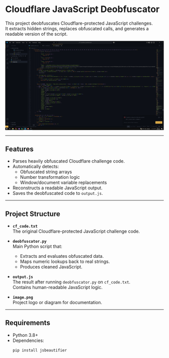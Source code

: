 # Cloudflare JavaScript Deobfuscator

This project deobfuscates Cloudflare-protected JavaScript challenges.  
It extracts hidden strings, replaces obfuscated calls, and generates a readable version of the script.

![Project Logo](image.png)

---

## Features

- Parses heavily obfuscated Cloudflare challenge code.
- Automatically detects:
  - Obfuscated string arrays
  - Number transformation logic
  - Window/document variable replacements
- Reconstructs a readable JavaScript output.
- Saves the deobfuscated code to `output.js`.

---

## Project Structure

- **`cf_code.txt`**  
  The original Cloudflare-protected JavaScript challenge code.

- **`deobfuscator.py`**  
  Main Python script that:
  - Extracts and evaluates obfuscated data.
  - Maps numeric lookups back to real strings.
  - Produces cleaned JavaScript.

- **`output.js`**  
  The result after running `deobfuscator.py` on `cf_code.txt`.  
  Contains human-readable JavaScript logic.

- **`image.png`**  
  Project logo or diagram for documentation.

---

## Requirements

- Python 3.8+
- Dependencies:
  ```bash
  pip install jsbeautifier
